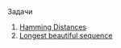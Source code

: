 Задачи

1. [Hamming Distances](https://csacademy.com/contest/round-67/task/hamming-distances/)
2. [Longest beautiful sequence](https://oj.uz/problem/view/IZhO17_subsequence)
